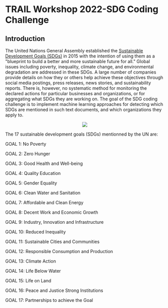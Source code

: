 # TRAIL Workshop 2022-SDG Coding Challenge

## Introduction

The United Nations General Assembly established the [Sustainable Development Goals (SDGs)](https://sdgs.un.org/goals) in 2015 with the intention of using them as a "blueprint to build a better and more sustainable future for all." Global issues including poverty, inequality, climate change, and environmental degradation are addressed in these SDGs. A large number of companies provide details on how they or others help achieve these objectives through social media postings, press releases, news stories, and sustainability reports. There is, however, no systematic method for monitoring the declared actions for particular businesses and organizations, or for aggregating what SDGs they are working on.
The goal of the SDG coding challenge is to implement machine learning approaches for detecting which SDGs are mentioned in such text documents, and which organizations they apply to.

<p align="center">
  <img src="https://user-images.githubusercontent.com/70629561/188598571-b4962be3-1aa1-4d57-b2b8-7cc473e6afd4.png"
</p>


The 17 sustainable development goals (SDGs) mentionned by the UN are:

GOAL 1: No Poverty  
  
GOAL 2: Zero Hunger
  
GOAL 3: Good Health and Well-being
  
GOAL 4: Quality Education
  
GOAL 5: Gender Equality
  
GOAL 6: Clean Water and Sanitation
  
GOAL 7: Affordable and Clean Energy
  
GOAL 8: Decent Work and Economic Growth
  
GOAL 9: Industry, Innovation and Infrastructure
  
GOAL 10: Reduced Inequality
  
GOAL 11: Sustainable Cities and Communities
  
GOAL 12: Responsible Consumption and Production
  
GOAL 13: Climate Action
  
GOAL 14: Life Below Water
  
GOAL 15: Life on Land
  
GOAL 16: Peace and Justice Strong Institutions
  
GOAL 17: Partnerships to achieve the Goal
